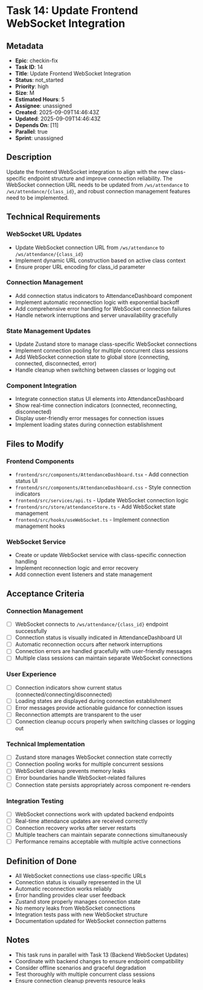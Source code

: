 # Task 14: Update Frontend WebSocket Integration

## Metadata
- **Epic**: checkin-fix
- **Task ID**: 14
- **Title**: Update Frontend WebSocket Integration
- **Status**: not_started
- **Priority**: high
- **Size**: M
- **Estimated Hours**: 5
- **Assignee**: unassigned
- **Created**: 2025-09-09T14:46:43Z
- **Updated**: 2025-09-09T14:46:43Z
- **Depends On**: [11]
- **Parallel**: true
- **Sprint**: unassigned

## Description

Update the frontend WebSocket integration to align with the new class-specific endpoint structure and improve connection reliability. The WebSocket connection URL needs to be updated from `/ws/attendance` to `/ws/attendance/{class_id}`, and robust connection management features need to be implemented.

## Technical Requirements

### WebSocket URL Updates
- Update WebSocket connection URL from `/ws/attendance` to `/ws/attendance/{class_id}`
- Implement dynamic URL construction based on active class context
- Ensure proper URL encoding for class_id parameter

### Connection Management
- Add connection status indicators to AttendanceDashboard component
- Implement automatic reconnection logic with exponential backoff
- Add comprehensive error handling for WebSocket connection failures
- Handle network interruptions and server unavailability gracefully

### State Management Updates
- Update Zustand store to manage class-specific WebSocket connections
- Implement connection pooling for multiple concurrent class sessions
- Add WebSocket connection state to global store (connecting, connected, disconnected, error)
- Handle cleanup when switching between classes or logging out

### Component Integration
- Integrate connection status UI elements into AttendanceDashboard
- Show real-time connection indicators (connected, reconnecting, disconnected)
- Display user-friendly error messages for connection issues
- Implement loading states during connection establishment

## Files to Modify

### Frontend Components
- `frontend/src/components/AttendanceDashboard.tsx` - Add connection status UI
- `frontend/src/components/AttendanceDashboard.css` - Style connection indicators
- `frontend/src/services/api.ts` - Update WebSocket connection logic
- `frontend/src/store/attendanceStore.ts` - Add WebSocket state management
- `frontend/src/hooks/useWebSocket.ts` - Implement connection management hooks

### WebSocket Service
- Create or update WebSocket service with class-specific connection handling
- Implement reconnection logic and error recovery
- Add connection event listeners and state management

## Acceptance Criteria

### Connection Management
- [ ] WebSocket connects to `/ws/attendance/{class_id}` endpoint successfully
- [ ] Connection status is visually indicated in AttendanceDashboard UI
- [ ] Automatic reconnection occurs after network interruptions
- [ ] Connection errors are handled gracefully with user-friendly messages
- [ ] Multiple class sessions can maintain separate WebSocket connections

### User Experience
- [ ] Connection indicators show current status (connected/connecting/disconnected)
- [ ] Loading states are displayed during connection establishment
- [ ] Error messages provide actionable guidance for connection issues
- [ ] Reconnection attempts are transparent to the user
- [ ] Connection cleanup occurs properly when switching classes or logging out

### Technical Implementation
- [ ] Zustand store manages WebSocket connection state correctly
- [ ] Connection pooling works for multiple concurrent sessions
- [ ] WebSocket cleanup prevents memory leaks
- [ ] Error boundaries handle WebSocket-related failures
- [ ] Connection state persists appropriately across component re-renders

### Integration Testing
- [ ] WebSocket connections work with updated backend endpoints
- [ ] Real-time attendance updates are received correctly
- [ ] Connection recovery works after server restarts
- [ ] Multiple teachers can maintain separate connections simultaneously
- [ ] Performance remains acceptable with multiple active connections

## Definition of Done

- All WebSocket connections use class-specific URLs
- Connection status is visually represented in the UI
- Automatic reconnection works reliably
- Error handling provides clear user feedback
- Zustand store properly manages connection state
- No memory leaks from WebSocket connections
- Integration tests pass with new WebSocket structure
- Documentation updated for WebSocket connection patterns

## Notes

- This task runs in parallel with Task 13 (Backend WebSocket Updates)
- Coordinate with backend changes to ensure endpoint compatibility
- Consider offline scenarios and graceful degradation
- Test thoroughly with multiple concurrent class sessions
- Ensure connection cleanup prevents resource leaks
